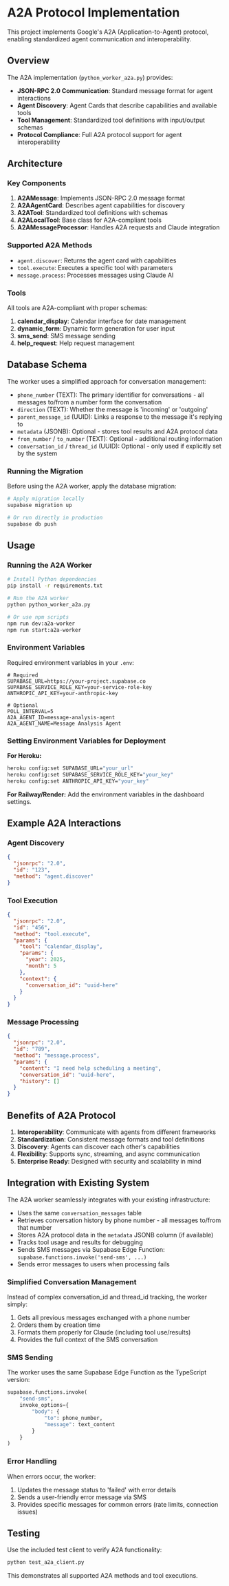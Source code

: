 # A2A Protocol Implementation

This project implements Google's A2A (Application-to-Agent) protocol, enabling standardized agent communication and interoperability.

## Overview

The A2A implementation (`python_worker_a2a.py`) provides:

- **JSON-RPC 2.0 Communication**: Standard message format for agent interactions
- **Agent Discovery**: Agent Cards that describe capabilities and available tools
- **Tool Management**: Standardized tool definitions with input/output schemas
- **Protocol Compliance**: Full A2A protocol support for agent interoperability

## Architecture

### Key Components

1. **A2AMessage**: Implements JSON-RPC 2.0 message format
2. **A2AAgentCard**: Describes agent capabilities for discovery
3. **A2ATool**: Standardized tool definitions with schemas
4. **A2ALocalTool**: Base class for A2A-compliant tools
5. **A2AMessageProcessor**: Handles A2A requests and Claude integration

### Supported A2A Methods

- `agent.discover`: Returns the agent card with capabilities
- `tool.execute`: Executes a specific tool with parameters
- `message.process`: Processes messages using Claude AI

### Tools

All tools are A2A-compliant with proper schemas:

1. **calendar_display**: Calendar interface for date management
2. **dynamic_form**: Dynamic form generation for user input
3. **sms_send**: SMS message sending
4. **help_request**: Help request management

## Database Schema

The worker uses a simplified approach for conversation management:

- `phone_number` (TEXT): The primary identifier for conversations - all messages to/from a number form the conversation
- `direction` (TEXT): Whether the message is 'incoming' or 'outgoing'
- `parent_message_id` (UUID): Links a response to the message it's replying to
- `metadata` (JSONB): Optional - stores tool results and A2A protocol data
- `from_number` / `to_number` (TEXT): Optional - additional routing information
- `conversation_id` / `thread_id` (UUID): Optional - only used if explicitly set by the system

### Running the Migration

Before using the A2A worker, apply the database migration:

```bash
# Apply migration locally
supabase migration up

# Or run directly in production
supabase db push
```

## Usage

### Running the A2A Worker

```bash
# Install Python dependencies
pip install -r requirements.txt

# Run the A2A worker
python python_worker_a2a.py

# Or use npm scripts
npm run dev:a2a-worker
npm run start:a2a-worker
```

### Environment Variables

Required environment variables in your `.env`:

```env
# Required
SUPABASE_URL=https://your-project.supabase.co
SUPABASE_SERVICE_ROLE_KEY=your-service-role-key
ANTHROPIC_API_KEY=your-anthropic-key

# Optional
POLL_INTERVAL=5
A2A_AGENT_ID=message-analysis-agent
A2A_AGENT_NAME=Message Analysis Agent
```

### Setting Environment Variables for Deployment

**For Heroku:**
```bash
heroku config:set SUPABASE_URL="your_url"
heroku config:set SUPABASE_SERVICE_ROLE_KEY="your_key"  
heroku config:set ANTHROPIC_API_KEY="your_key"
```

**For Railway/Render:**
Add the environment variables in the dashboard settings.

## Example A2A Interactions

### Agent Discovery
```json
{
  "jsonrpc": "2.0",
  "id": "123",
  "method": "agent.discover"
}
```

### Tool Execution
```json
{
  "jsonrpc": "2.0",
  "id": "456",
  "method": "tool.execute",
  "params": {
    "tool": "calendar_display",
    "params": {
      "year": 2025,
      "month": 5
    },
    "context": {
      "conversation_id": "uuid-here"
    }
  }
}
```

### Message Processing
```json
{
  "jsonrpc": "2.0",
  "id": "789",
  "method": "message.process",
  "params": {
    "content": "I need help scheduling a meeting",
    "conversation_id": "uuid-here",
    "history": []
  }
}
```

## Benefits of A2A Protocol

1. **Interoperability**: Communicate with agents from different frameworks
2. **Standardization**: Consistent message formats and tool definitions
3. **Discovery**: Agents can discover each other's capabilities
4. **Flexibility**: Supports sync, streaming, and async communication
5. **Enterprise Ready**: Designed with security and scalability in mind

## Integration with Existing System

The A2A worker seamlessly integrates with your existing infrastructure:

- Uses the same `conversation_messages` table
- Retrieves conversation history by phone number - all messages to/from that number
- Stores A2A protocol data in the `metadata` JSONB column (if available)
- Tracks tool usage and results for debugging
- Sends SMS messages via Supabase Edge Function: `supabase.functions.invoke('send-sms', ...)`
- Sends error messages to users when processing fails

### Simplified Conversation Management

Instead of complex conversation_id and thread_id tracking, the worker simply:
1. Gets all previous messages exchanged with a phone number
2. Orders them by creation time
3. Formats them properly for Claude (including tool use/results)
4. Provides the full context of the SMS conversation

### SMS Sending

The worker uses the same Supabase Edge Function as the TypeScript version:

```python
supabase.functions.invoke(
    "send-sms",
    invoke_options={
        "body": {
            "to": phone_number,
            "message": text_content
        }
    }
)
```

### Error Handling

When errors occur, the worker:
1. Updates the message status to 'failed' with error details
2. Sends a user-friendly error message via SMS
3. Provides specific messages for common errors (rate limits, connection issues)

## Testing

Use the included test client to verify A2A functionality:

```bash
python test_a2a_client.py
```

This demonstrates all supported A2A methods and tool executions.